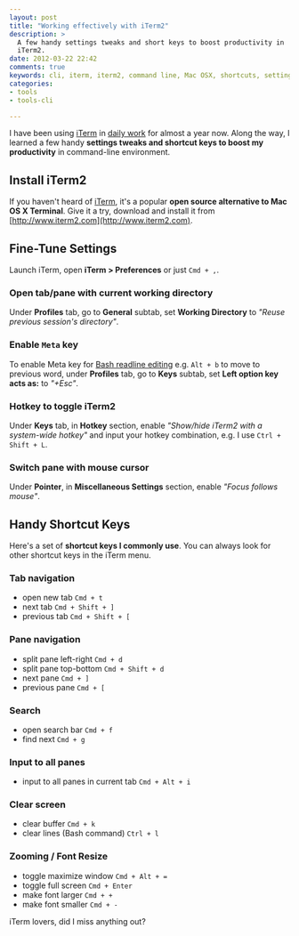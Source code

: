 ```yaml
---
layout: post
title: "Working effectively with iTerm2"
description: >
  A few handy settings tweaks and short keys to boost productivity in
  iTerm2.
date: 2012-03-22 22:42
comments: true
keywords: cli, iterm, iterm2, command line, Mac OSX, shortcuts, settings.
categories: 
- tools 
- tools-cli 

---
```


I have been using [iTerm](http://www.iterm2.com) in [daily work](http://www.favoritemedium.com) for almost a year now. 
Along the way, I learned a few handy **settings tweaks and shortcut keys to boost my productivity** in command-line environment. 

Install iTerm2
------
If you haven't heard of [iTerm](http://www.iterm2.com), it's a popular **open source alternative to Mac OS X Terminal**. 
Give it a try, download and install it from [http://www.iterm2.com](http://www.iterm2.com).

Fine-Tune Settings
-------
Launch iTerm, open **iTerm > Preferences** or just `Cmd + ,`.

### Open tab/pane with current working directory
Under **Profiles** tab, go to **General** subtab, set **Working Directory** to _"Reuse previous session's directory"_.

### Enable `Meta` key
To enable Meta key for [Bash readline editing](/blog/2012/01/04/shortcuts-to-move-faster-in-bash-command-line) e.g. `Alt + b` to move to previous word, under **Profiles** tab, go to **Keys** subtab, set **Left option key acts as:** to _"+Esc"_.

### Hotkey to toggle iTerm2
Under **Keys** tab, in **Hotkey** section, enable _"Show/hide iTerm2 with  a system-wide hotkey"_ and input your hotkey combination, e.g. I use `Ctrl + Shift + L`.

### Switch pane with mouse cursor
Under **Pointer**, in **Miscellaneous Settings** section, enable _"Focus follows mouse"_.


Handy Shortcut Keys
-------
Here's a set of **shortcut keys I commonly use**. You can always look for other shortcut keys in the iTerm menu.

### Tab navigation 
* open new tab `Cmd + t` 
* next tab `Cmd + Shift + ]`
* previous tab `Cmd + Shift + [`

### Pane navigation 
* split pane left-right `Cmd + d`
* split pane top-bottom `Cmd + Shift + d`
* next pane `Cmd + ]` 
* previous pane `Cmd + [` 

### Search
* open search bar `Cmd + f`
* find next `Cmd + g`

### Input to all panes
* input to all panes in current tab `Cmd + Alt + i`

### Clear screen
* clear buffer `Cmd + k`
* clear lines (Bash command) `Ctrl + l` 

### Zooming / Font Resize
* toggle maximize window `Cmd + Alt + =`
* toggle full screen `Cmd + Enter`
* make font larger `Cmd + +`
* make font smaller `Cmd + -`

iTerm lovers, did I miss anything out?

